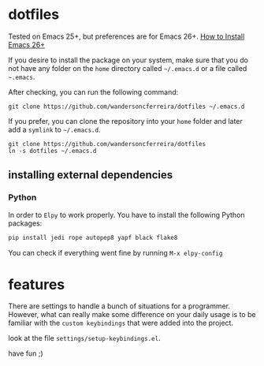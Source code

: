 # dotfiles

Tested on Emacs 25+, but preferences are for Emacs 26+. [How to Install Emacs 26+](http://ubuntuhandbook.org/index.php/2019/02/install-gnu-emacs-26-1-ubuntu-18-04-16-04-18-10/)

If you desire to install the package on your system, make sure that you do not have any folder on the `home` directory called `~/.emacs.d` or a file called `~.emacs`.

After checking, you can run the following command:

`git clone https://github.com/wandersoncferreira/dotfiles ~/.emacs.d`

If you prefer, you can clone the repository into your `home` folder and later add a `symlink` to `~/.emacs.d`.

```shell
git clone https://github.com/wandersoncferreira/dotfiles
ln -s dotfiles ~/.emacs.d
```

## installing external dependencies

### Python

In order to `Elpy` to work properly. You have to install the following Python packages:
```python
pip install jedi rope autopep8 yapf black flake8
```

You can check if everything went fine by running `M-x elpy-config`


# features

There are settings to handle a bunch of situations for a programmer. However, what can really make some difference on your daily usage is to be familiar with the `custom keybindings` that were added into the project.

look at the file `settings/setup-keybindings.el`.


have fun ;)
